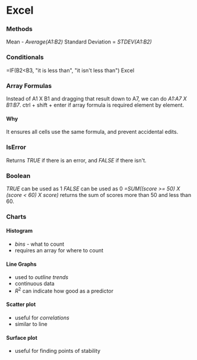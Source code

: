 # Excel
### Methods
Mean - *Average(A1:B2)*
Standard Deviation = *STDEV(A1:B2)*

### Conditionals
=IF(B2<B3, "it is less than", "it isn't less than") Excel

### Array Formulas
Instead of A1 X B1 and dragging that result down to A7, we can do *A1:A7 X B1:B7*.
ctrl + shift + enter if array formula is required element by element.

#### Why
It ensures all cells use the same formula, and prevent accidental edits.

###  IsError
Returns *TRUE* if there is an error, and *FALSE* if there isn't.

### Boolean
*TRUE* can be used as 1
*FALSE* can be used as 0
*=SUM((score >= 50) X (score < 60) X score)*
returns the sum of scores more than 50 and less than 60.

### Charts
#### Histogram
- *bins* - what to count
- requires an array for where to count
#### Line Graphs
- used to *outline trends*
- continuous data
- $R^2$ can indicate how good as a predictor
#### Scatter plot
- useful for *correlations*
- similar to line
#### Surface plot
- useful for finding points of stability